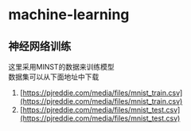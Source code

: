 # machine-learning

## 神经网络训练
这里采用MINST的数据来训练模型  
数据集可以从下面地址中下载  

1. [https://pjreddie.com/media/files/mnist_train.csv](https://pjreddie.com/media/files/mnist_train.csv)
2. [https://pjreddie.com/media/files/mnist_test.csv](https://pjreddie.com/media/files/mnist_test.csv)